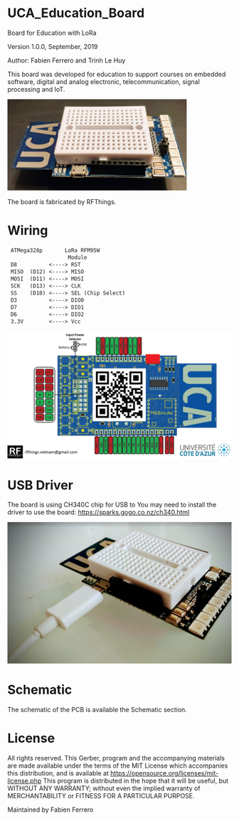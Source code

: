 # UCA_Education_Board
Board for Education with LoRa

Version 1.0.0, September, 2019

Author: Fabien Ferrero and Trinh Le Huy

This board was developed for education to support courses on embedded software, digital and analog electronic, telecommunication, signal processing and IoT.

<img src="https://github.com/FabienFerrero/UCA_Education_Board/blob/master/Doc/Pictures/board.png">

The board is fabricated by RFThings.

# Wiring

```
 ATMega328p       LoRa RFM95W 
                   Module
 D8          <----> RST
 MISO  (D12) <----> MISO
 MOSI  (D11) <----> MOSI
 SCK   (D13) <----> CLK
 SS    (D10) <----> SEL (Chip Select)
 D3          <----> DIO0
 D7          <----> DIO1
 D6          <----> DIO2
 3.3V        <----> Vcc

 ```
 
 <img src="https://github.com/FabienFerrero/UCA_Education_Board/blob/master/Doc/Pictures/pinout_uca.png">
 
 
# USB Driver
The board is using CH340C chip for USB to 
You may need to install the driver to use the board:
https://sparks.gogo.co.nz/ch340.html

<img src="https://github.com/FabienFerrero/UCA_Education_Board/blob/master/Doc/Pictures/usb.png">

# Schematic

The schematic of the PCB is available the Schematic section.


# License

All rights reserved. This Gerber, program and the accompanying materials are made available under the terms of the MIT License which accompanies this distribution, and is available at https://opensource.org/licenses/mit-license.php
This program is distributed in the hope that it will be useful, but WITHOUT ANY WARRANTY; without even the implied warranty of MERCHANTABILITY or FITNESS FOR A PARTICULAR PURPOSE.

Maintained by Fabien Ferrero
